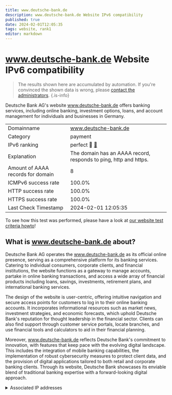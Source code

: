 ```yaml
---
title: www.deutsche-bank.de
description: www.deutsche-bank.de Website IPv6 compatibility
published: true
date: 2024-02-01T12:05:35
tags: website, rank1
editor: markdown
---
```


# www.deutsche-bank.de Website IPv6 compatibility

> The results shown here are accumulated by automation. If you're convinced the shown data is wrong, please [contact the administrators](/howto/chat). 
{.is-info}

Deutsche Bank AG's website www.deutsche-bank.de offers banking services, including online banking, investment options, loans, and account management for individuals and businesses in Germany.


|   |   |
| - | - |
| Domainname | www.deutsche-bank.de
| Category | payment |
| IPv6 ranking | perfect :1st_place_medal: [🔗](/howto/ranking) |
| Explanation | The domain has an AAAA record, responds to ping, http and https. |
| Amount of AAAA records for domain | 8 |
| ICMPv6 success rate | 100.0%|
| HTTP success rate | 100.0% |
| HTTPS success rate | 100.0% |
| Last Check Timestamp | 2024-02-01 12:05:35 |

To see how this test was performed, please have a look at [our website test criteria howto](/howto/testcriteria/website)!


## What is www.deutsche-bank.de about?
Deutsche Bank AG operates the www.deutsche-bank.de as its official online presence, serving as a comprehensive platform for its banking services. Catering to individual consumers, corporate clients, and financial institutions, the website functions as a gateway to manage accounts, partake in online banking transactions, and access a wide array of financial products including loans, savings, investments, retirement plans, and international banking services.

The design of the website is user-centric, offering intuitive navigation and secure access points for customers to log in to their online banking accounts. It incorporates informational resources such as market news, investment strategies, and economic forecasts, which uphold Deutsche Bank's reputation for thought leadership in the financial sector. Clients can also find support through customer service portals, locate branches, and use financial tools and calculators to aid in their financial planning.

Moreover, www.deutsche-bank.de reflects Deutsche Bank's commitment to innovation, with features that keep pace with the evolving digital landscape. This includes the integration of mobile banking capabilities, the implementation of robust cybersecurity measures to protect client data, and the provision of digital applications tailored to both retail and corporate banking clients. Through its website, Deutsche Bank showcases its enviable blend of traditional banking expertise with a forward-looking digital approach.



<details>
<summary>Associated IP addresses</summary>

2600:9000:2315:200:13:46b5:7d80:93a1

2600:9000:2315:ba00:13:46b5:7d80:93a1

2600:9000:2315:d600:13:46b5:7d80:93a1

2600:9000:2315:ce00:13:46b5:7d80:93a1

2600:9000:2315:4c00:13:46b5:7d80:93a1

2600:9000:2315:5000:13:46b5:7d80:93a1

2600:9000:2315:5a00:13:46b5:7d80:93a1

2600:9000:2315:fa00:13:46b5:7d80:93a1

</details>
